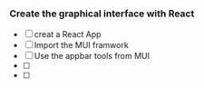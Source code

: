 ### Create the graphical interface with React
- [ ] creat a React App 
- [ ] Import the MUI framwork
- [ ] Use the appbar tools from MUI
- [ ]  
- [ ] 